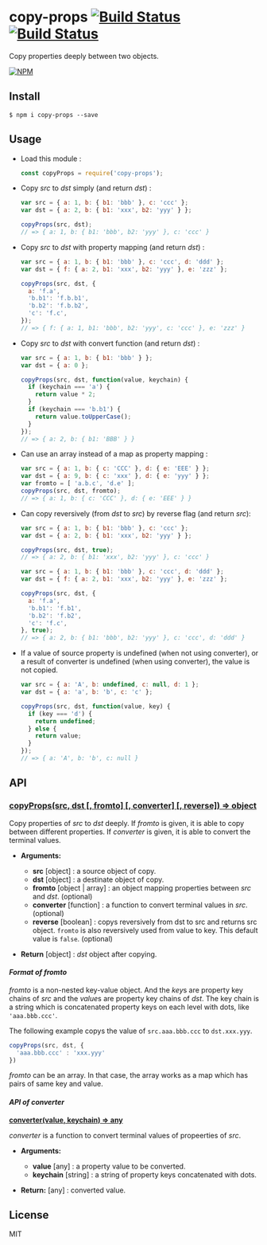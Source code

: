 # copy-props [![Build Status][travis-img]][travis-url] [![Build Status][appveyor-img]][appveyor-url]

Copy properties deeply between two objects.

[![NPM][npm-img]][npm-url]

[npm-img]: https://nodei.co/npm/copy-props.png
[npm-url]: https://nodei.co/npm/copy-props/
[travis-img]: https://travis-ci.org/sttk/copy-props.svg?branch=master
[travis-url]: https://travis-ci.org/sttk/copy-props
[appveyor-img]: https://ci.appveyor.com/api/projects/status/github/sttk/copy-props?branch=master&svg=true
[appveyor-url]: https://ci.appveyor.com/project/sttk/copy-props

Install
-------

```
$ npm i copy-props --save
```

Usage
-----

* Load this module :

    ```js
    const copyProps = require('copy-props');
    ```

* Copy *src* to *dst* simply (and return *dst*) :

    ```js
    var src = { a: 1, b: { b1: 'bbb' }, c: 'ccc' };
    var dst = { a: 2, b: { b1: 'xxx', b2: 'yyy' } };

    copyProps(src, dst);
    // => { a: 1, b: { b1: 'bbb', b2: 'yyy' }, c: 'ccc' }
    ```

* Copy *src* to *dst* with property mapping (and return *dst*) :

    ```js
    var src = { a: 1, b: { b1: 'bbb' }, c: 'ccc', d: 'ddd' };
    var dst = { f: { a: 2, b1: 'xxx', b2: 'yyy' }, e: 'zzz' };

    copyProps(src, dst, {
      a: 'f.a',
      'b.b1': 'f.b.b1',
      'b.b2': 'f.b.b2',
      'c': 'f.c',
    });
    // => { f: { a: 1, b1: 'bbb', b2: 'yyy', c: 'ccc' }, e: 'zzz' }
    ```

* Copy *src* to *dst* with convert function (and return *dst*) :

    ```js
    var src = { a: 1, b: { b1: 'bbb' } };
    var dst = { a: 0 };

    copyProps(src, dst, function(value, keychain) {
      if (keychain === 'a') {
        return value * 2;
      }
      if (keychain === 'b.b1') {
        return value.toUpperCase();
      }
    });
    // => { a: 2, b: { b1: 'BBB' } }
    ```

* Can use an array instead of a map as property mapping :

    ```js
    var src = { a: 1, b: { c: 'CCC' }, d: { e: 'EEE' } };
    var dst = { a: 9, b: { c: 'xxx' }, d: { e: 'yyy' } };
    var fromto = [ 'a.b.c', 'd.e' ];
    copyProps(src, dst, fromto);
    // => { a: 1, b: { c: 'CCC' }, d: { e: 'EEE' } }
    ```

* Can copy reversively (from *dst* to *src*) by reverse flag (and return *src*):

    ```js
    var src = { a: 1, b: { b1: 'bbb' }, c: 'ccc' };
    var dst = { a: 2, b: { b1: 'xxx', b2: 'yyy' } };

    copyProps(src, dst, true);
    // => { a: 2, b: { b1: 'xxx', b2: 'yyy' }, c: 'ccc' }
    ```

    ```js
    var src = { a: 1, b: { b1: 'bbb' }, c: 'ccc', d: 'ddd' };
    var dst = { f: { a: 2, b1: 'xxx', b2: 'yyy' }, e: 'zzz' };

    copyProps(src, dst, {
      a: 'f.a',
      'b.b1': 'f.b1',
      'b.b2': 'f.b2',
      'c': 'f.c',
    }, true);
    // => { a: 2, b: { b1: 'bbb', b2: 'yyy' }, c: 'ccc', d: 'ddd' }
    ```

* If a value of source property is undefined (when not using converter), or a result of converter is undefined (when using converter), the value is not copied.

    ```js
    var src = { a: 'A', b: undefined, c: null, d: 1 };
    var dst = { a: 'a', b: 'b', c: 'c' };

    copyProps(src, dst, function(value, key) {
      if (key === 'd') {
        return undefined;
      } else {
        return value;
      }
    });
    // => { a: 'A', b: 'b', c: null }
    ```

API
---

### <u>copyProps(src, dst [, fromto] [, converter] [, reverse]) => object</u>

Copy properties of *src* to *dst* deeply.
If *fromto* is given, it is able to copy between different properties.
If *converter* is given, it is able to convert the terminal values.

* **Arguments:**

    * **src** [object] : a source object of copy.
    * **dst** [object] : a destinate object of copy.
    * **fromto** [object | array] : an object mapping properties between *src* and *dst*. (optional)
    * **converter** [function] : a function to convert terminal values in *src*. (optional) 
    * **reverse** [boolean] : copys reversively from dst to src and returns src object. `fromto` is also reversively used from value to key. This default value is `false`. (optional)

* **Return** [object] : *dst* object after copying.

#### *Format of fromto*

*fromto* is a non-nested key-value object. And the *key*s are property key chains of *src* and the *value*s are property key chains of *dst*. 
The key chain is a string which is concatenated property keys on each level with dots, like `'aaa.bbb.ccc'`.

The following example copys the value of `src.aaa.bbb.ccc` to `dst.xxx.yyy`.

```js
copyProps(src, dst, {
  'aaa.bbb.ccc' : 'xxx.yyy'
})
```

*fromto* can be an array. In that case, the array works as a map which has pairs of same key and value.

#### *API of converter*

**<u>converter(value, keychain) => any</u>**

*converter* is a function to convert terminal values of propeerties of *src*.

* **Arguments:**

    * **value** [any] : a property value to be converted.
    * **keychain** [string] : a string of property keys concatenated with dots.

* **Return:** [any] : converted value.

License
-------

MIT
